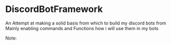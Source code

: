 # DiscordBotFramework
An Attempt at making a solid basis from which to build my discord bots from
Mainly enabling commands and Functions how i will use them in my bots

Note:
